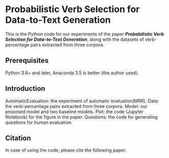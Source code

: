 # Probabilistic Verb Selection for Data-to-Text Generation
This is the Python code for our experiments of the paper ***Probabilistic Verb Selection for Data-to-Text Generation***,
along with the datasets of verb-percentage pairs extracted from three corpora.
## Prerequisites
Python 3.6+ and later, Anaconda 3.5 is better (the author used).

## Introduction
AutomaticEvaluation: the experiment of automatic evaluation(MRR).
Data: the verb-percentage pairs extracted from three corpora.
Model: our proposed model and two baseline models.
Plot: the code (Jupyter Notebook) for the figure in the paper.
Questions: the code for generating questions for human evaluation.

## Citation
In case of using the code, please cite the following paper: